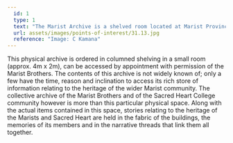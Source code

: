 ```yaml
---
  id: 1
  type: 1
  text: "The Marist Archive is a shelved room located at Marist Provincial House (the southern end of the block built in 1931) which contains many documents, photographs, books, letters, and artefacts relating to the organisation and history of the Marist Brothers in South Africa and the schools which they have established (some no longer in existing) throughout their 150 years in the country."
  url: assets/images/points-of-interest/31.13.jpg
  reference: "Image: C Kamana"
---
```

This physical archive is ordered in columned shelving in a small room (approx. 4m x 2m), can be accessed by appointment with permission of the Marist Brothers. The contents of this archive is not widely known of; only a few have the time, reason and inclination to access its rich store of information relating to the heritage of the wider Marist community. The collective archive of the Marist Brothers and of the Sacred Heart College community however is more than this particular physical space. Along with the actual items contained in this space, stories relating to the heritage of the Marists and Sacred Heart are held in the fabric of the buildings, the memories of its members and in the narrative threads that link them all together.

       